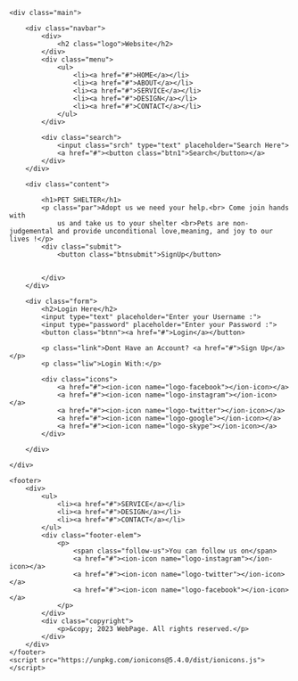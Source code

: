 <!DOCTYPE html>
<html lang="en">

<head>
    <link rel="stylesheet" href="../styles/styles.css">
    <meta charset="UTF-8">
    <meta http-equiv="X-UA-Compatible" content="IE=edge">
    <meta name="viewport" content="width=device-width, initial-scale=1.0">
    <title>Document</title>
</head>
<style>
    


  @import url('https://fonts.googleapis.com/css2?family=Outfit:wght@100;200&display=swap');
 

 *{
     font-family: 'Outfit', sans-serif;
     margin: 0;
     padding:0;
 }
 .logo{
    color: #fbfbfb;
 }
 
 
     
 .main{
     width:100%; 
     height: 100vh;
     background-position: center;
     background-size: cover;
 }
 
 .navbar{
     display:flex;
     justify-content: space-between;
     align-items: center;
     width:1200px;
     height:75px;
     margin:auto;
 }
 
 .menu{
     width: 400px;
     float:left;
     height:70px;
 }
 
 ul{
     
     display:flex;
     justify-content: space-between;
     align-items: center;
 }
 
 ul li{
     transition: 0.3s ease;
     padding: 30px;
     padding-left: 50px;
     list-style: none;
 }
 
 ul li a:hover{
     color: aliceblue;
     translate: 0px -5px;
 }
 ul li:hover{
     color: rgb(176, 192, 206);
     translate: 0px -5px;
 }
 
 ul li a{
     transition: 0.3s ease;
     font-weight: bold;
     text-decoration: none;
     color: #d06767;
 }

 .search{
     width:330px;
     float:left;
     margin-left:270px;
 }
 
 .srch{
     width:200px;
     height:40px;
     background: transparent;
     border: 2px solid #274c77;
     margin-top:13px;
     color:#9b2929;
     padding:5px 5px;
     float:left;
     border-radius: 20px;
 }
 
 .btn1{
     width:100px;
     height:40px;
     background:#ada07f;
     color:#370fd7;
     font-size: 15px;
     padding: 10px;
     margin-top:13px;
     cursor:pointer;
     transition:0.3s ease;
     border: 2px solid #8e6b01;
     border-radius: 15px;
     margin-left: 15px;
 
 }
 
 .btn1:hover{
     background-color: #8e6b01 ;
     translate:0px -3px;
 }
 
 .srch:focus{
     outline: none;
 }
 
 .content{
     width:1200px;
     height:auto;
     margin:auto;
     color:#660909;
     position:relative;
 }
 
 .content h1{
     font-size: 50px;
     padding-left: 20px;
     margin-top: 10%;
     letter-spacing: 2px;
 }
 
 .content .par{
     color:rgb(103, 97, 90);
     padding-left: 20px;
     padding-bottom: 25px;
     letter-spacing: 1.2px;
     line-height: 30px;
     font-weight: bold;
 }
 
 .btnsubmit{
     width:150px;
     height:40px;
     background:#cd9a00;
     color:#fff;
     font-size: 15px;
     padding: 10px;
     margin-top:13px;
     cursor:pointer;
     transition:0.3s ease;
     border: 2px solid #8e6b01;
     border-radius: 15px;
     margin-right: 15px;
 }
 
 
 .btnsubmit1{
     width:150px;
     height:40px;
     background:#fbfbfb;
     color:#cd9a00;
     font-size: 15px;
     padding: 10px;
     margin-top:13px;
     cursor:pointer;
     transition:0.3s ease;
     border: 2px solid #cd9a00;
     border-radius: 15px;
 }
 
 .submit{
     padding-left: 20px;
 }
 
 .hint{
     padding-top: 10px;
 }
 
 .form{
     width:250px;
     height:370px;
     position:absolute;
     top: 150px;
     left: 800px;
     transform: translate(0%,-5%);
     color: #fce6a2;
     font-size:22px ;
     background-color: #32cb98;
     border-radius: 20px;
     padding: 15px;
     margin:5px;
 }
 
 .form h2{
     width:220px;
     text-align: center;
     color:#8c1919;
     font-size:22px;
     background-color: #fff;
     border-radius: 20px;
     padding: 8px;
     margin:2px;
 }
 
 .form input{
     width:240px;
     height:35px;
     background: transparent;
     border-radius: 10px;
     padding:3px;
     color: #fff;
     font-size:15px ;
     letter-spacing: 1px;
     margin-top:30px;
 
 }
 
 .form .link{
     font-size: 17px;
     padding-top: 20px;
     text-align: center;
 }
 
 .link a{
     text-decoration: none;
     font-size: 17px;
     color:#ba5151;
 }
 .link a:hover{
     color: #c97474;
 }
 .form .liw{
     font-size: 12px;
     padding-top: 10px;
     text-align: center;
     padding-bottom: 35px;
 }
 
 .icons a{
     text-decoration: none;
     color: #9a1717;
 }
 
 .icons ion-icon{
     color:#1b1a1a;
     font-size: 30px;
     padding-left: 14px;
     transition: 0.3s ease;
 }
 
 .icons ion-icon:hover{
     color: #565655;
 } 
 
 .btnn{
     background:#c99c9c;
     font-size: 15px;
     cursor:pointer;
     transition:0.3s ease;
     border: 1px solid #117cb9;
     border-radius: 15px;
     margin-top: 15px;
     margin-left: 70px;
     color: #1375b6;
 }
 
 .btnn:hover{
     background-color: #6e6f6f;
     translate:0px -3px;
     color: #fff;
 }
 
 .btnn>a{
     padding: 20px 25px ;
     text-decoration: none;
     color: #0e0f0f;
 }
 
 .btnn>a:hover{
     color: #fff;
 }
 
 ::placeholder{
     color:#fff;
 }
 

 
 .footer-elem{
     display:flex;
     justify-content: center;
     align-items: center;
 }
 
 .copyright{
     display:flex;
 justify-content: center;
 align-items: center;
 }
 
 .footer-elem ion-icon{
     color:#2e0842;
     font-size: 30px;
     padding-left: 14px;
     transition: 0.3s ease;
 }
 
 .footer-elem ion-icon:hover{
     color: #6c0faa;
 } 
 
 .follow-us{
     translate: 0px -10px;
     padding-bottom: 10px;
     color: #09cdeb;
 }
 .copyright{
    
     color: #09cdeb;

 }
 body{
     background-image: url("ruuu.jpeg") ;
    background-size: cover;
     
     
     
 }
     
 
</style>

<body>

    <div class="main">

        <div class="navbar">
            <div>
                <h2 class="logo">Website</h2>
            </div>
            <div class="menu">
                <ul>
                    <li><a href="#">HOME</a></li>
                    <li><a href="#">ABOUT</a></li>
                    <li><a href="#">SERVICE</a></li>
                    <li><a href="#">DESIGN</a></li>
                    <li><a href="#">CONTACT</a></li>
                </ul>
            </div>

            <div class="search">
                <input class="srch" type="text" placeholder="Search Here">
                <a href="#"><button class="btn1">Search</button></a>
            </div>
        </div>

        <div class="content">

            <h1>PET SHELTER</h1>
            <p class="par">Adopt us we need your help.<br> Come join hands with
                us and take us to your shelter <br>Pets are non-judgemental and provide unconditional love,meaning, and joy to our lives !</p>
            <div class="submit">
                <button class="btnsubmit">SignUp</button>
                
             
            </div>
        </div>

        <div class="form">
            <h2>Login Here</h2>
            <input type="text" placeholder="Enter your Username :">
            <input type="password" placeholder="Enter your Password :">
            <button class="btnn"><a href="#">Login</a></button>

            <p class="link">Dont Have an Account? <a href="#">Sign Up</a></p>
            <p class="liw">Login With:</p>

            <div class="icons">
                <a href="#"><ion-icon name="logo-facebook"></ion-icon></a>
                <a href="#"><ion-icon name="logo-instagram"></ion-icon></a>
                <a href="#"><ion-icon name="logo-twitter"></ion-icon></a>
                <a href="#"><ion-icon name="logo-google"></ion-icon></a>
                <a href="#"><ion-icon name="logo-skype"></ion-icon></a>
            </div>

        </div>

    </div>

    <footer>
        <div>
            <ul>
                <li><a href="#">SERVICE</a></li>
                <li><a href="#">DESIGN</a></li>
                <li><a href="#">CONTACT</a></li>
            </ul>
            <div class="footer-elem">
                <p>
                    <span class="follow-us">You can follow us on</span>
                    <a href="#"><ion-icon name="logo-instagram"></ion-icon></a>
                    <a href="#"><ion-icon name="logo-twitter"></ion-icon></a>
                    <a href="#"><ion-icon name="logo-facebook"></ion-icon></a>
                </p>
            </div>
            <div class="copyright">
                <p>&copy; 2023 WebPage. All rights reserved.</p>
            </div>
        </div>
    </footer>
    <script src="https://unpkg.com/ionicons@5.4.0/dist/ionicons.js"></script>
</body>

</html>


